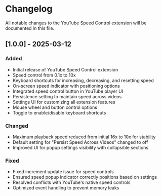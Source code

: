 # Changelog

All notable changes to the YouTube Speed Control extension will be documented in this file.

## [1.0.0] - 2025-03-12

### Added
- Initial release of YouTube Speed Control extension
- Speed control from 0.1x to 10x
- Keyboard shortcuts for increasing, decreasing, and resetting speed
- On-screen speed indicator with positioning options
- Integrated speed control button in YouTube player UI
- Persistence setting to maintain speed across videos
- Settings UI for customizing all extension features
- Mouse wheel and button control options
- Toggle to enable/disable keyboard shortcuts

### Changed
- Maximum playback speed reduced from initial 16x to 10x for stability
- Default setting for "Persist Speed Across Videos" changed to off
- Improved UI for popup settings visibility with collapsible sections

### Fixed
- Fixed increment update issue for speed controls
- Ensured speed popup indicator correctly positions based on settings
- Resolved conflicts with YouTube's native speed controls
- Optimized event handling to prevent memory leaks